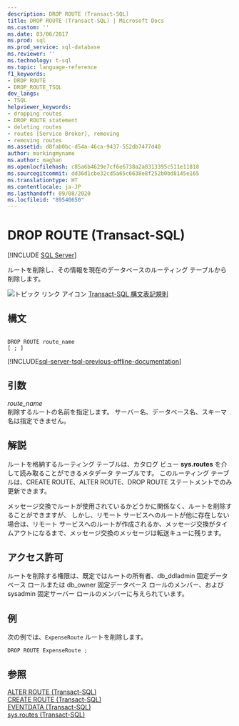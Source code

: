 ```yaml
---
description: DROP ROUTE (Transact-SQL)
title: DROP ROUTE (Transact-SQL) | Microsoft Docs
ms.custom: ''
ms.date: 03/06/2017
ms.prod: sql
ms.prod_service: sql-database
ms.reviewer: ''
ms.technology: t-sql
ms.topic: language-reference
f1_keywords:
- DROP ROUTE
- DROP_ROUTE_TSQL
dev_langs:
- TSQL
helpviewer_keywords:
- dropping routes
- DROP ROUTE statement
- deleting routes
- routes [Service Broker], removing
- removing routes
ms.assetid: d8fab0bc-d54a-46ca-9437-552db7477d40
author: markingmyname
ms.author: maghan
ms.openlocfilehash: c85a6b4629e7cf6e6738a2a8313395c511e11818
ms.sourcegitcommit: dd36d1cbe32cd5a65c6638e8f252b0bd8145e165
ms.translationtype: HT
ms.contentlocale: ja-JP
ms.lasthandoff: 09/08/2020
ms.locfileid: "89540650"
---
```

# <a name="drop-route-transact-sql"></a>DROP ROUTE (Transact-SQL)
[!INCLUDE [SQL Server](../../includes/applies-to-version/sqlserver.md)]

  ルートを削除し、その情報を現在のデータベースのルーティング テーブルから削除します。  
  
 ![トピック リンク アイコン](../../database-engine/configure-windows/media/topic-link.gif "トピック リンク アイコン") [Transact-SQL 構文表記規則](../../t-sql/language-elements/transact-sql-syntax-conventions-transact-sql.md)  
  
## <a name="syntax"></a>構文  
  
```syntaxsql
  
DROP ROUTE route_name  
[ ; ]  
```  
  
[!INCLUDE[sql-server-tsql-previous-offline-documentation](../../includes/sql-server-tsql-previous-offline-documentation.md)]

## <a name="arguments"></a>引数
 *route_name*  
 削除するルートの名前を指定します。 サーバー名、データベース名、スキーマ名は指定できません。  
  
## <a name="remarks"></a>解説  
 ルートを格納するルーティング テーブルは、カタログ ビュー **sys.routes** を介して読み取ることができるメタデータ テーブルです。 このルーティング テーブルは、CREATE ROUTE、ALTER ROUTE、DROP ROUTE ステートメントでのみ更新できます。  
  
 メッセージ交換でルートが使用されているかどうかに関係なく、ルートを削除することができますが、 しかし、リモート サービスへのルートが他に存在しない場合は、リモート サービスへのルートが作成されるか、メッセージ交換がタイムアウトになるまで、メッセージ交換のメッセージは転送キューに残ります。  
  
## <a name="permissions"></a>アクセス許可  
 ルートを削除する権限は、既定ではルートの所有者、db_ddladmin 固定データベース ロールまたは db_owner 固定データベース ロールのメンバー、および sysadmin 固定サーバー ロールのメンバーに与えられています。  
  
## <a name="examples"></a>例  
 次の例では、`ExpenseRoute` ルートを削除します。  
  
```  
DROP ROUTE ExpenseRoute ;  
```  
  
## <a name="see-also"></a>参照  
 [ALTER ROUTE &#40;Transact-SQL&#41;](../../t-sql/statements/alter-route-transact-sql.md)   
 [CREATE ROUTE &#40;Transact-SQL&#41;](../../t-sql/statements/create-route-transact-sql.md)   
 [EVENTDATA &#40;Transact-SQL&#41;](../../t-sql/functions/eventdata-transact-sql.md)   
 [sys.routes &#40;Transact-SQL&#41;](../../relational-databases/system-catalog-views/sys-routes-transact-sql.md)  
  
  
